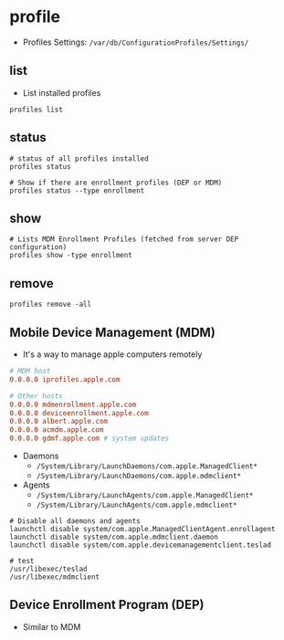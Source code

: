 # profile

- Profiles Settings: `/var/db/ConfigurationProfiles/Settings/`

## list

- List installed profiles

```shell
profiles list
```

## status

```shell
# status of all profiles installed
profiles status

# Show if there are enrollment profiles (DEP or MDM)
profiles status --type enrollment
```

## show

```shell
# Lists MDM Enrollment Profiles (fetched from server DEP configuration)
profiles show -type enrollment
```

## remove

```shell
profiles remove -all
```

## Mobile Device Management (MDM)

- It's a way to manage apple computers remotely

```conf
# MDM host
0.0.0.0 iprofiles.apple.com
```

```conf
# Other hosts
0.0.0.0 mdmenrollment.apple.com
0.0.0.0 deviceenrollment.apple.com
0.0.0.0 albert.apple.com
0.0.0.0 acmdm.apple.com
0.0.0.0 gdmf.apple.com # system updates
```

- Daemons
  - `/System/Library/LaunchDaemons/com.apple.ManagedClient*`
  - `/System/Library/LaunchDaemons/com.apple.mdmclient*`
- Agents
  - `/System/Library/LaunchAgents/com.apple.ManagedClient*`
  - `/System/Library/LaunchAgents/com.apple.mdmclient*`

```shell
# Disable all daemons and agents
launchctl disable system/com.apple.ManagedClientAgent.enrollagent
launchctl disable system/com.apple.mdmclient.daemon
launchctl disable system/com.apple.devicemanagementclient.teslad
```

```shell
# test
/usr/libexec/teslad
/usr/libexec/mdmclient
```

## Device Enrollment Program (DEP)

- Similar to MDM
